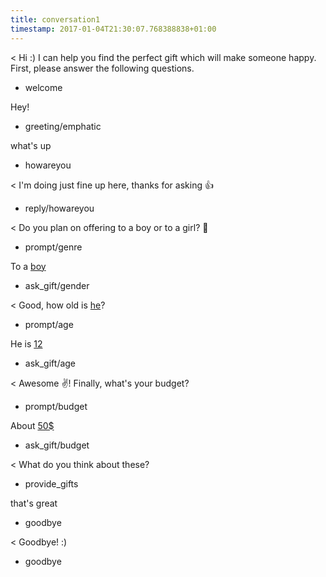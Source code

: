 ```yaml
---
title: conversation1
timestamp: 2017-01-04T21:30:07.768388838+01:00
---
```


< Hi :) I can help you find the perfect gift which will make someone happy. First, please answer the following questions.
* welcome

Hey!
* greeting/emphatic

what's up
* howareyou

< I'm doing just fine up here, thanks for asking 👍
* reply/howareyou

< Do you plan on offering to a boy or to a girl? 👫
* prompt/genre

To a [boy](genre)
* ask_gift/gender

< Good, how old is [he](sex)?
* prompt/age

He is [12](number/age)
* ask_gift/age

< Awesome ✌! Finally, what's your budget?
* prompt/budget

About [50$](number/budget)
* ask_gift/budget

< What do you think about these?
* provide_gifts

that's great
* goodbye

< Goodbye! :)
* goodbye

